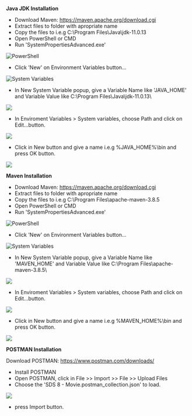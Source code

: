 **Java JDK Installation**

* Download Maven: https://maven.apache.org/download.cgi
* Extract files to folder with apropriate name
* Copy the files to i.e.g C:\Program Files\Java\jdk-11.0.13
* Open PowerShell or CMD
* Run 'SystemPropertiesAdvanced.exe'

![PowerShell](PowerShell.png)

* Click 'New' on Environment Variables button...

![System Variables](system-properties.png)

* In New System Variable popup, give a Variable Name like 'JAVA_HOME' and Variable Value like C:\Program
  Files\Java\jdk-11.0.13\

![](environment-variables-java.png)

* In Enviroment Variables > System variables, choose Path and click on Edit...button.

![](environment-variables-system-variables-edit-button.png)

* Click in New button and give a name i.e.g %JAVA_HOME%\bin and press OK button.

![](edit-environment-variables-java.png)

**Maven Installation**

* Download Maven: https://maven.apache.org/download.cgi
* Extract files to folder with apropriate name
* Copy the files to i.e.g C:\Program Files\apache-maven-3.8.5
* Open PowerShell or CMD
* Run 'SystemPropertiesAdvanced.exe'

![PowerShell](PowerShell.png)

* Click 'New' on Environment Variables button...

![System Variables](system-properties.png)

* In New System Variable popup, give a Variable Name like 'MAVEN_HOME' and Variable Value like C:\Program
  Files\apache-maven-3.8.5\

![](environment-variables-maven.png)

* In Enviroment Variables > System variables, choose Path and click on Edit...button.

![](environment-variables-system-variables-edit-button.png)

* Click in New button and give a name i.e.g %MAVEN_HOME%\bin and press OK button.

![](edit-environment-variables-maven.png)

**POSTMAN Installation**

Download POSTMAN: https://www.postman.com/downloads/

* Install POSTMAN
* Open POSTMAN, click in File >> Import >> File >> Upload Files
* Choose the 'SDS 8 - Movie.postman_collection.json' to load.

![](import-json-sdmovie-collection.png)

* press Import button.

